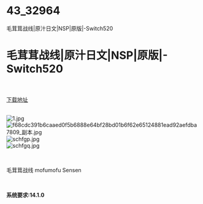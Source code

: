 # 43_32964
毛茸茸战线|原汁日文|NSP|原版|-Switch520
# 毛茸茸战线|原汁日文|NSP|原版|-Switch520
 <br/></br>
[下载地址](https://www.switch520.cc/article/32964 "下载地址")
<br/></br>

<p><img title="1.jpg" src="https://www.switch520.cc/muke_img/2022_06_16_3807fbac26943.jpg" alt="1.jpg"><br>
<img title="f68cdc391b6caaed0f5b6888e64bf28bd01b6f62e65124881ead92aefdba7809_副本.jpg" src="https://www.switch520.cc/muke_img/2022_06_16_ca15307814f63.jpg" alt="f68cdc391b6caaed0f5b6888e64bf28bd01b6f62e65124881ead92aefdba7809_副本.jpg"><br>
<img title="schfgp.jpg" src="https://www.switch520.cc/muke_img/2022_06_16_e363e68853680.jpg" alt="schfgp.jpg"><br>
<img title="schfgq.jpg" src="https://www.switch520.cc/muke_img/2022_06_16_cb77fa0690c4f.jpg" alt="schfgq.jpg"></p>
<p>&nbsp;</p>
<p>毛茸茸战线 mofumofu Sensen</p>
<p>&nbsp;</p>
<p><strong>系统要求:14.1.0</strong></p>



